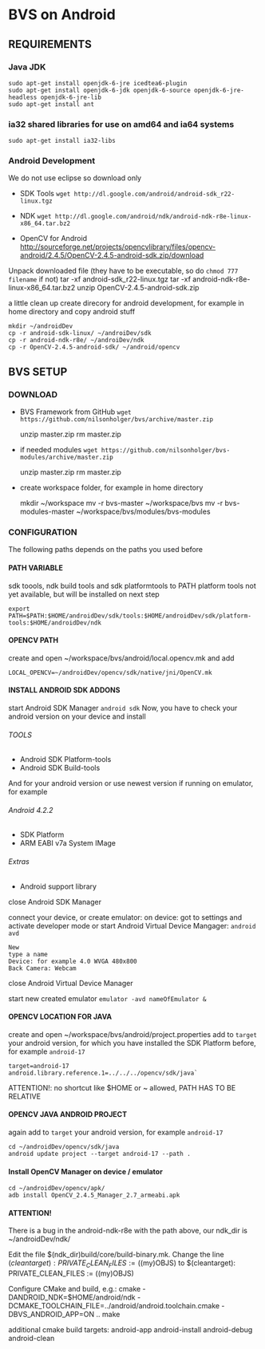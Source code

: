 # BVS on Android


## REQUIREMENTS

### Java JDK

	sudo apt-get install openjdk-6-jre icedtea6-plugin
	sudo apt-get install openjdk-6-jdk openjdk-6-source openjdk-6-jre-headless openjdk-6-jre-lib
	sudo apt-get install ant


### ia32 shared libraries for use on amd64 and ia64 systems
	sudo apt-get install ia32-libs

### Android Development 
We do not use eclipse so download only

* SDK Tools `wget http://dl.google.com/android/android-sdk_r22-linux.tgz`

* NDK `wget http://dl.google.com/android/ndk/android-ndk-r8e-linux-x86_64.tar.bz2`

* OpenCV for Android http://sourceforge.net/projects/opencvlibrary/files/opencv-android/2.4.5/OpenCV-2.4.5-android-sdk.zip/download

Unpack downloaded file (they have to be executable, so do `chmod 777 filename` if not)
	tar -xf android-sdk_r22-linux.tgz
	tar -xf android-ndk-r8e-linux-x86_64.tar.bz2
	unzip OpenCV-2.4.5-android-sdk.zip

a little clean up
create direcory for android development, for example in home directory and copy android stuff

	mkdir ~/androidDev
	cp -r android-sdk-linux/ ~/androiDev/sdk
	cp -r android-ndk-r8e/ ~/androiDev/ndk
	cp -r OpenCV-2.4.5-android-sdk/ ~/android/opencv


## BVS SETUP
### DOWNLOAD
* BVS Framework from GitHub `wget https://github.com/nilsonholger/bvs/archive/master.zip`

	unzip master.zip
	rm master.zip

* if needed modules `wget https://github.com/nilsonholger/bvs-modules/archive/master.zip`

	unzip master.zip
	rm master.zip


* create workspace folder, for example in home directory

	mkdir ~/workspace
	mv -r bvs-master ~/workspace/bvs
	mv -r bvs-modules-master ~/workspace/bvs/modules/bvs-modules


### CONFIGURATION
The following paths depends on the paths you used before

#### PATH VARIABLE 

sdk toools, ndk build tools and sdk platformtools to PATH 
platform tools not yet available, but will be installed on next step

	export PATH=$PATH:$HOME/androidDev/sdk/tools:$HOME/androidDev/sdk/platform-tools:$HOME/androidDev/ndk


#### OPENCV PATH 
create and open ~/workspace/bvs/android/local.opencv.mk and add

	LOCAL_OPENCV=~/androidDev/opencv/sdk/native/jni/OpenCV.mk


#### INSTALL ANDROID SDK ADDONS

start Android SDK Manager `android sdk`
Now, you have to check your android version on your device and install

###### TOOLS
* Android SDK Platform-tools
* Android SDK Build-tools

And for your android version or use newest version if running on emulator,
for example

###### Android 4.2.2
* SDK Platform
* ARM EABI v7a System IMage

###### Extras
* Android support library

close Android SDK Manager

connect your device, or create emulator:
on device: got to settings and activate developer mode
or
start Android Virtual Device Mangager: `android avd`
	
	New
	type a name
	Device: for example 4.0 WVGA 480x800
	Back Camera: Webcam 

close Android Virtual Device Manager

start new created emulator `emulator -avd nameOfEmulator &`

#### OPENCV LOCATION FOR JAVA

create and open ~/workspace/bvs/android/project.properties
add to `target` your android version, for which you have installed the SDK Platform before, for example `android-17`

	target=android-17
	android.library.reference.1=../../../opencv/sdk/java`
	
ATTENTION!: no shortcut like $HOME or ~  allowed, PATH HAS TO BE RELATIVE


#### OPENCV JAVA ANDROID PROJECT

again add to `target` your android version, for example `android-17`

	cd ~/androidDev/opencv/sdk/java
	android	update project --target android-17 --path .

#### Install OpenCV Manager on device / emulator

	cd ~/androidDev/opencv/apk/
	adb install OpenCV_2.4.5_Manager_2.7_armeabi.apk

#### ATTENTION!
There is a bug in the android-ndk-r8e 
with the path above, our ndk_dir is ~/androidDev/ndk/

Edit the file $(ndk_dir)build/core/build-binary.mk. Change the line
$(cleantarget): PRIVATE_CLEAN_FILES := ($(my)OBJS)
to
$(cleantarget): PRIVATE_CLEAN_FILES := $($(my)OBJS)



Configure CMake and build, e.g.:
cmake -DANDROID_NDK=$HOME/android/ndk -DCMAKE_TOOLCHAIN_FILE=../android/android.toolchain.cmake -DBVS_ANDROID_APP=ON ..
make

additional cmake build targets:
android-app
android-install
android-debug
android-clean
